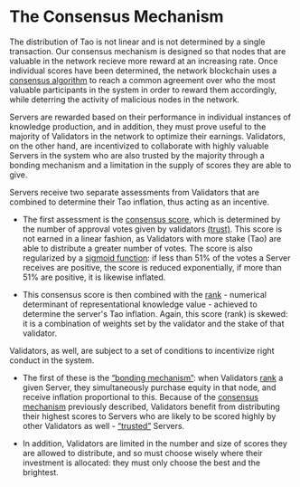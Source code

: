# The Consensus Mechanism

The distribution of Tao is not linear and is not determined by a single transaction.  Our consensus mechanism is designed so that nodes that are valuable in the network recieve more reward at an increasing rate. Once individual scores have been determined, the network blockchain uses a [consensus algorithm](src/../Glossary.md#consensus-mechanism) to reach a common agreement over who the most valuable participants in the system in order to reward them accordingly, while deterring the activity of malicious nodes in the network. 


Servers are rewarded based on their performance in individual instances of knowledge production, and in addition, they must prove useful to the majority of Validators in the network to optimize their earnings. Validators, on the other hand, are incentivized to collaborate with highly valuable Servers in the system who are also trusted by the majority through a bonding mechanism and a limitation in the supply of scores they are able to give.

Servers receive two separate assessments from Validators that are combined to determine their Tao inflation, thus acting as an incentive. 

- The first assessment is the [consensus score](src/../Glossary.md#consensus-mechanism), which is determined by the number of approval votes given by validators [(trust)](src/../Glossary.md#trust). This score is not earned in a linear fashion, as Validators with more stake (Tao) are able to distribute a greater number of votes. The score is also regularized by a [sigmoid function](src/../Glossary.md#sigmoid-function): if less than 51% of the votes a Server receives are positive, the score is reduced exponentially, if more than 51% are positive, it is likewise inflated.

- This consensus score is then combined with the [rank](src/../Glossary.md#rank) - numerical determinant of representational knowledge value - achieved to determine the server's Tao inflation. Again, this score (rank) is skewed: it is a combination of weights set by the validator and the stake of that validator.

Validators, as well, are subject to a set of conditions to incentivize right conduct in the system. 

- The first of these is the [“bonding mechanism”](src/../Glossary.md#bodning-mechanism): when Validators [rank](src/../Glossary.md#rank) a given Server, they simultaneously purchase equity in that node, and receive inflation proportional to this. Because of the [consensus mechanism](src/../Glossary.md#consensus-mechanism) previously described, Validators benefit from distributing their highest scores to Servers who are likely to be scored highly by other Validators as well - [“trusted”](src/../Glossary.md#trust) Servers. 

- In addition, Validators are limited in the number and size of scores they are allowed to distribute, and so must choose wisely where their investment is allocated: they must only choose the best and the brightest.
